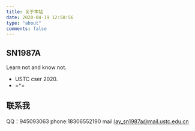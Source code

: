 ```yaml
---
title: 关于本站
date: 2020-04-19 12:58:56
type: "about"
comments: false
---
```


## SN1987A

Learn not and know not.

- USTC cser 2020.
- =^= 


## 联系我
QQ：945093063
phone:18306552190
mail:lay_sn1987a@mail.ustc.edu.cn
